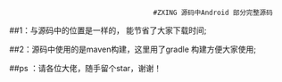                                         #ZXING 源码中Android 部分完整源码
                                        
                                        
##1：与源码中的位置是一样的， 能节省了大家下载时间;                                                           


##2：源码中使用的是maven构建，这里用了gradle 构建方便大家使用;                                        


##ps ：请各位大佬，随手留个star，谢谢！
